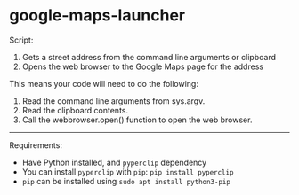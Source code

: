 # google-maps-launcher

Script:
1. Gets a street address from the command line arguments or clipboard
2. Opens the web browser to the Google Maps page for the address

This means your code will need to do the following:

1. Read the command line arguments from sys.argv.
2. Read the clipboard contents.
3. Call the webbrowser.open() function to open the web browser.

---

Requirements:
- Have Python installed, and `pyperclip` dependency
- You can install `pyperclip` with `pip`: `pip install pyperclip`
- `pip` can be installed using `sudo apt install python3-pip`